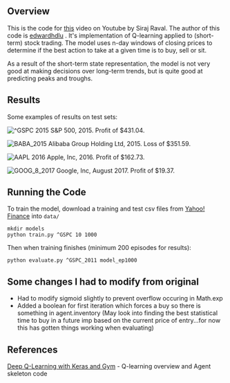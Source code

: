 ## Overview

This is the code for [this](https://www.youtube.com/watch?v=05NqKJ0v7EE) video on Youtube by Siraj Raval. The author of this code is [edwardhdlu](https://github.com/edwardhdlu/q-trader) . It's implementation of Q-learning applied to (short-term) stock trading. The model uses n-day windows of closing prices to determine if the best action to take at a given time is to buy, sell or sit.

As a result of the short-term state representation, the model is not very good at making decisions over long-term trends, but is quite good at predicting peaks and troughs.

## Results

Some examples of results on test sets:

![^GSPC 2015](https://github.com/edwardhdlu/q-trader/blob/master/images/^GSPC_2015.png)
S&P 500, 2015. Profit of $431.04.

![BABA_2015](https://github.com/edwardhdlu/q-trader/blob/master/images/BABA_2015.png)
Alibaba Group Holding Ltd, 2015. Loss of $351.59.

![AAPL 2016](https://github.com/edwardhdlu/q-trader/blob/master/images/AAPL_2016.png)
Apple, Inc, 2016. Profit of $162.73.

![GOOG_8_2017](https://github.com/edwardhdlu/q-trader/blob/master/images/GOOG_8_2017.png)
Google, Inc, August 2017. Profit of $19.37.

## Running the Code

To train the model, download a training and test csv files from [Yahoo! Finance](https://ca.finance.yahoo.com/quote/%5EGSPC/history?p=%5EGSPC) into `data/`
```
mkdir models
python train.py ^GSPC 10 1000
```

Then when training finishes (minimum 200 episodes for results):
```
python evaluate.py ^GSPC_2011 model_ep1000
```

## Some changes I had to modify from original
- Had to modify sigmoid slightly to prevent overflow occuring in Math.exp
- Added a boolean for first iteration which forces a buy so there is something in agent.inventory  (May look into finding the best statistical time to buy in a future imp based on the current price of entry...for now this has gotten things working when evaluating)

## References

[Deep Q-Learning with Keras and Gym](https://keon.io/deep-q-learning/) - Q-learning overview and Agent skeleton code
